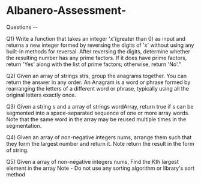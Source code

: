 ﻿# Albanero-Assessment-

 Questions -- 

Q1) Write a function that takes an integer 'x'(greater than 0) as input and returns a new integer
formed by reversing the digits of 'x' without using any built-in methods for reversal. After
reversing the digits, determine whether the resulting number has any prime factors. If it does
have prime factors, return 'Yes' along with the list of prime factors; otherwise, return 'No'."

Q2) Given an array of strings strs, group the anagrams together. You can return the answer in
any order.
An Anagram is a word or phrase formed by rearranging the letters of a different word or phrase,
typically using all the original letters exactly once.

Q3) Given a string s and a array of strings wordArray, return true if s can be segmented into a
space-separated sequence of one or more array words.
Note that the same word in the array may be reused multiple times in the segmentation.

Q4) Given an array of non-negative integers nums, arrange them such that they form the largest
number and return it.
Note return the result in the form of string.

Q5) Given a array of non-negative integers nums, Find the Kth largest element in the array
Note - Do not use any sorting algorithm or library's sort method
